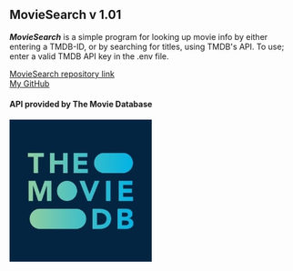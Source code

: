 ﻿
## MovieSearch v 1.01
***MovieSearch*** is a simple program for looking up movie info by either entering a TMDB-ID, or by searching for titles, using TMDB's API.
To use; enter a valid TMDB API key in the .env file.



[MovieSearch repository link](https://github.com/joakim-abra/MovieSearch)  
[My GitHub](https://github.com/joakim-abra)  
#### API provided by The Movie Database
<a href="https://developers.themoviedb.org/3/getting-started/introduction"> ![Proxy Image](proxy-image.jpg "click to go to TMDB's API page")</a>

